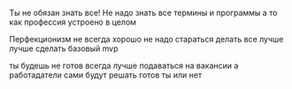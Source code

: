 Ты не обязан знать все!
Не надо знать все термины и программы а то как профессия устроено в целом

Перфекционизм не всегда хорошо
не надо стараться делать все лучше 
лучше сделать базовый mvp 

ты будешь не готов всегда лучше подаваться на вакансии а работадатели сами будут решать готов ты или нет


